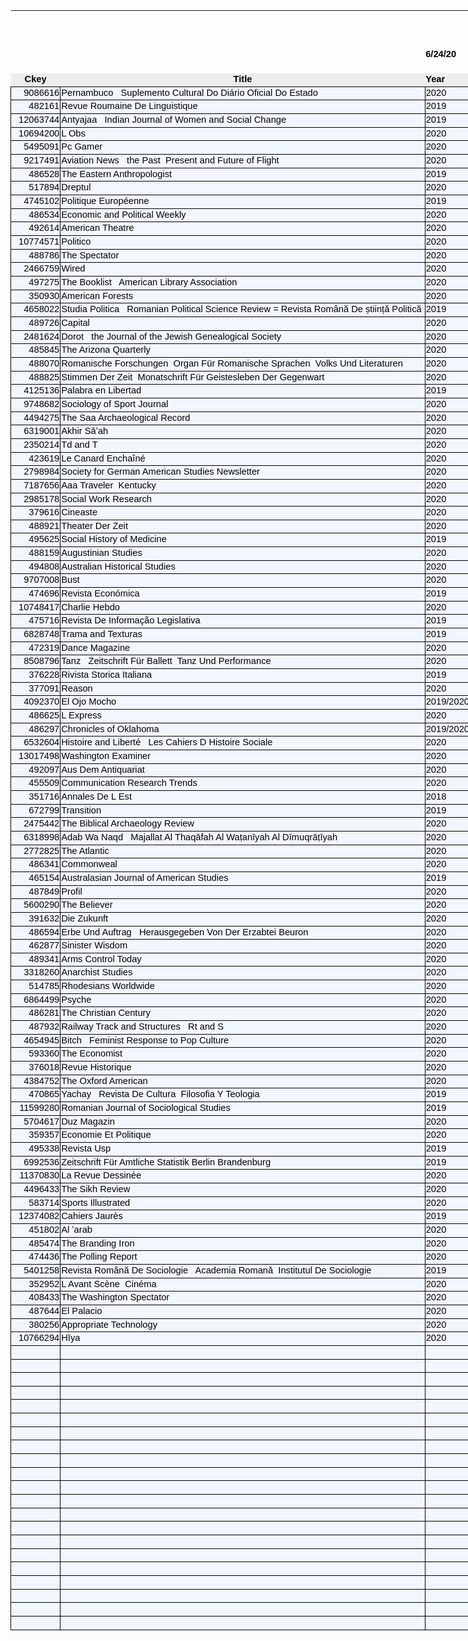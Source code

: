 <html xmlns:o="urn:schemas-microsoft-com:office:office"
xmlns:x="urn:schemas-microsoft-com:office:excel"
xmlns="http://www.w3.org/TR/REC-html40">

<head>
<meta http-equiv=Content-Type content="text/html; charset=utf-8">
<meta name=ProgId content=Excel.Sheet>
<meta name=Generator content="Microsoft Excel 15">
<link rel=File-List href="2020-6-24-Ready.fld/filelist.xml">
<style id="2020-6-24-Ready_3573_Styles">
<!--table
	{mso-displayed-decimal-separator:"\.";
	mso-displayed-thousand-separator:"\,";}
@page
	{margin:.75in .7in .75in .7in;
	mso-header-margin:.3in;
	mso-footer-margin:.3in;}
tr
	{mso-height-source:auto;}
col
	{mso-width-source:auto;}
br
	{mso-data-placement:same-cell;}
.style0
	{mso-number-format:General;
	text-align:general;
	vertical-align:bottom;
	white-space:nowrap;
	mso-rotate:0;
	mso-background-source:auto;
	mso-pattern:auto;
	color:black;
	font-size:11.0pt;
	font-weight:400;
	font-style:normal;
	text-decoration:none;
	font-family:Calibri, sans-serif;
	mso-font-charset:0;
	border:none;
	mso-protection:locked visible;
	mso-style-name:Normal;
	mso-style-id:0;}
td
	{mso-style-parent:style0;
	padding-top:1px;
	padding-right:1px;
	padding-left:1px;
	mso-ignore:padding;
	color:black;
	font-size:11.0pt;
	font-weight:400;
	font-style:normal;
	text-decoration:none;
	font-family:Calibri, sans-serif;
	mso-font-charset:0;
	mso-number-format:General;
	text-align:general;
	vertical-align:bottom;
	border:none;
	mso-background-source:auto;
	mso-pattern:auto;
	mso-protection:locked visible;
	white-space:nowrap;
	mso-rotate:0;}
.xl63
	{mso-style-parent:style0;
	border:.5pt solid windowtext;
	background:#F2F7FF;
	mso-pattern:black none;}
.xl64
	{mso-style-parent:style0;
	mso-number-format:"yyyy\\-mm\\-dd";
	border:.5pt solid windowtext;
	background:#F2F7FF;
	mso-pattern:black none;}
.xl65
	{mso-style-parent:style0;
	font-weight:700;
	text-align:center;
	background:#EDEDED;
	mso-pattern:black none;}
.xl66
	{mso-style-parent:style0;
	text-align:right;}
.xl67
	{mso-style-parent:style0;
	font-weight:700;
	text-align:right;
	background:#EDEDED;
	mso-pattern:black none;}
.xl68
	{mso-style-parent:style0;
	text-align:right;
	border:.5pt solid windowtext;
	background:#F2F7FF;
	mso-pattern:black none;}
.xl69
	{mso-style-parent:style0;
	text-align:left;
	border:.5pt solid windowtext;
	background:#F2F7FF;
	mso-pattern:black none;}
.xl70
	{mso-style-parent:style0;
	font-weight:700;
	mso-number-format:"Short Date";
	text-align:left;}
.xl71
	{mso-style-parent:style0;
	font-weight:700;
	text-align:left;
	background:#EDEDED;
	mso-pattern:black none;}
.xl72
	{mso-style-parent:style0;
	text-align:left;}
-->
</style>
</head>

<body link="#0563C1" vlink="#954F72">
<!--[if !excel]>&nbsp;&nbsp;<![endif]-->
<!--The following information was generated by Microsoft Excel's Publish as Web
Page wizard.-->
<!--If the same item is republished from Excel, all information between the DIV
tags will be replaced.-->
<!----------------------------->
<!--START OF OUTPUT FROM EXCEL PUBLISH AS WEB PAGE WIZARD -->
<!----------------------------->

<div id="2020-6-24-Ready_3573" align=center x:publishsource="Excel">

<table border=0 cellpadding=0 cellspacing=0 width=1344 style='border-collapse:
 collapse;table-layout:fixed;width:1008pt'>
 <col width=81 style='mso-width-source:userset;mso-width-alt:2602;width:61pt'>
 <col width=576 style='mso-width-source:userset;mso-width-alt:18432;width:432pt'>
 <col class=xl72 width=96 style='mso-width-source:userset;mso-width-alt:3072;
 width:72pt'>
 <col width=332 style='mso-width-source:userset;mso-width-alt:10624;width:249pt'>
 <col width=120 style='mso-width-source:userset;mso-width-alt:3840;width:90pt'>
 <col class=xl66 width=139 style='mso-width-source:userset;mso-width-alt:4437;
 width:104pt'>
 <tr height=20 style='height:15.0pt'>
  <td height=20 width=81 style='height:15.0pt;width:61pt'></td>
  <td width=576 style='width:432pt'></td>
  <td class=xl72 width=96 style='width:72pt'></td>
  <td width=332 style='width:249pt'></td>
  <td width=120 style='width:90pt'></td>
  <td class=xl66 width=139 style='width:104pt'></td>
 </tr>
 <tr height=20 style='height:15.0pt'>
  <td height=20 colspan=2 style='height:15.0pt;mso-ignore:colspan'></td>
  <td class=xl72></td>
  <td colspan=2 style='mso-ignore:colspan'></td>
  <td class=xl66></td>
 </tr>
 <tr height=20 style='height:15.0pt'>
  <td height=20 colspan=2 style='height:15.0pt;mso-ignore:colspan'></td>
  <td class=xl72></td>
  <td colspan=2 style='mso-ignore:colspan'></td>
  <td class=xl66></td>
 </tr>
 <tr height=20 style='height:15.0pt'>
  <td height=20 colspan=2 style='height:15.0pt;mso-ignore:colspan'></td>
  <td class=xl70>6/24/20</td>
  <td colspan=2 style='mso-ignore:colspan'></td>
  <td class=xl66></td>
 </tr>
 <tr height=20 style='height:15.0pt'>
  <td height=20 colspan=2 style='height:15.0pt;mso-ignore:colspan'></td>
  <td class=xl72></td>
  <td colspan=2 style='mso-ignore:colspan'></td>
  <td class=xl66></td>
 </tr>
 <tr height=20 style='height:15.0pt'>
  <td height=20 class=xl65 style='height:15.0pt'>Ckey</td>
  <td class=xl65>Title</td>
  <td class=xl71>Year</td>
  <td class=xl65>Volume, Number, Year of publication</td>
  <td class=xl65>Date of Check-in</td>
  <td class=xl67>Call number</td>
 </tr>
 <tr height=20 style='height:15.0pt'>
  <td height=20 class=xl63 align=right style='height:15.0pt'>9086616</td>
  <td class=xl63 style='border-left:none'>Pernambuco<span
  style='mso-spacerun:yes'>   </span>Suplemento Cultural Do Diário Oficial Do
  Estado<span style='mso-spacerun:yes'> </span></td>
  <td class=xl69 style='border-left:none'>2020</td>
  <td class=xl63 style='border-left:none'>v. 168 year: 2020 month: 02</td>
  <td class=xl64 align=right style='border-left:none'>2020-06-24</td>
  <td class=xl68 style='border-left:none'>NX533 .A3 P477 F</td>
 </tr>
 <tr height=20 style='height:15.0pt'>
  <td height=20 class=xl63 align=right style='height:15.0pt;border-top:none'>482161</td>
  <td class=xl63 style='border-top:none;border-left:none'>Revue Roumaine De
  Linguistique<span style='mso-spacerun:yes'> </span></td>
  <td class=xl69 style='border-top:none;border-left:none'>2019</td>
  <td class=xl63 style='border-top:none;border-left:none'>v. 64 no: 2 year:
  2019 month: 04/06</td>
  <td class=xl64 align=right style='border-top:none;border-left:none'>2020-06-24</td>
  <td class=xl68 style='border-top:none;border-left:none'>P1.A1 R45<span
  style='mso-spacerun:yes'> </span></td>
 </tr>
 <tr height=20 style='height:15.0pt'>
  <td height=20 class=xl63 align=right style='height:15.0pt;border-top:none'>12063744</td>
  <td class=xl63 style='border-top:none;border-left:none'>Antyajaa<span
  style='mso-spacerun:yes'>   </span>Indian Journal of Women and Social
  Change<span style='mso-spacerun:yes'> </span></td>
  <td class=xl69 style='border-top:none;border-left:none'>2019</td>
  <td class=xl63 style='border-top:none;border-left:none'>v. 4 no: 2 year: 2019
  month: 12</td>
  <td class=xl64 align=right style='border-top:none;border-left:none'>2020-06-24</td>
  <td class=xl68 style='border-top:none;border-left:none'>HQ1741 .A68</td>
 </tr>
 <tr height=20 style='height:15.0pt'>
  <td height=20 class=xl63 align=right style='height:15.0pt;border-top:none'>10694200</td>
  <td class=xl63 style='border-top:none;border-left:none'>L Obs<span
  style='mso-spacerun:yes'> </span></td>
  <td class=xl69 style='border-top:none;border-left:none'>2020</td>
  <td class=xl63 style='border-top:none;border-left:none'>v. 2896 year: 2020
  month: 05 day: 7/13</td>
  <td class=xl64 align=right style='border-top:none;border-left:none'>2020-06-24</td>
  <td class=xl68 style='border-top:none;border-left:none'>AP20 .N64</td>
 </tr>
 <tr height=20 style='height:15.0pt'>
  <td height=20 class=xl63 align=right style='height:15.0pt;border-top:none'>5495091</td>
  <td class=xl63 style='border-top:none;border-left:none'>Pc Gamer<span
  style='mso-spacerun:yes'> </span></td>
  <td class=xl69 style='border-top:none;border-left:none'>2020</td>
  <td class=xl63 style='border-top:none;border-left:none'>v. 330 year: 2020
  month: 05</td>
  <td class=xl64 align=right style='border-top:none;border-left:none'>2020-06-24</td>
  <td class=xl68 style='border-top:none;border-left:none'>GV1469.2 .G35</td>
 </tr>
 <tr height=20 style='height:15.0pt'>
  <td height=20 class=xl63 align=right style='height:15.0pt;border-top:none'>9217491</td>
  <td class=xl63 style='border-top:none;border-left:none'>Aviation News<span
  style='mso-spacerun:yes'>   </span>the Past<span style='mso-spacerun:yes'> 
  </span>Present and Future of Flight<span style='mso-spacerun:yes'> </span></td>
  <td class=xl69 style='border-top:none;border-left:none'>2020</td>
  <td class=xl63 style='border-top:none;border-left:none'>v. 82 no: 5 year:
  2020 month: 05</td>
  <td class=xl64 align=right style='border-top:none;border-left:none'>2020-06-24</td>
  <td class=xl68 style='border-top:none;border-left:none'>TL501 .A2495 F</td>
 </tr>
 <tr height=20 style='height:15.0pt'>
  <td height=20 class=xl63 align=right style='height:15.0pt;border-top:none'>486528</td>
  <td class=xl63 style='border-top:none;border-left:none'>The Eastern
  Anthropologist<span style='mso-spacerun:yes'> </span></td>
  <td class=xl69 style='border-top:none;border-left:none'>2019</td>
  <td class=xl63 style='border-top:none;border-left:none'>v. 72 no: 3/4 year:
  2019 month: 07/12</td>
  <td class=xl64 align=right style='border-top:none;border-left:none'>2020-06-24</td>
  <td class=xl68 style='border-top:none;border-left:none'>GN1 .E15</td>
 </tr>
 <tr height=20 style='height:15.0pt'>
  <td height=20 class=xl63 align=right style='height:15.0pt;border-top:none'>517894</td>
  <td class=xl63 style='border-top:none;border-left:none'>Dreptul<span
  style='mso-spacerun:yes'> </span></td>
  <td class=xl69 style='border-top:none;border-left:none'>2020</td>
  <td class=xl63 style='border-top:none;border-left:none'>v. 2020 no: 4</td>
  <td class=xl64 align=right style='border-top:none;border-left:none'>2020-06-24</td>
  <td class=xl68 style='border-top:none;border-left:none'>K4 .R74</td>
 </tr>
 <tr height=20 style='height:15.0pt'>
  <td height=20 class=xl63 align=right style='height:15.0pt;border-top:none'>4745102</td>
  <td class=xl63 style='border-top:none;border-left:none'>Politique
  Européenne<span style='mso-spacerun:yes'> </span></td>
  <td class=xl69 style='border-top:none;border-left:none'>2019</td>
  <td class=xl63 style='border-top:none;border-left:none'>v. 64 year: 2019</td>
  <td class=xl64 align=right style='border-top:none;border-left:none'>2020-06-24</td>
  <td class=xl68 style='border-top:none;border-left:none'>JA88 .E85 P64</td>
 </tr>
 <tr height=20 style='height:15.0pt'>
  <td height=20 class=xl63 align=right style='height:15.0pt;border-top:none'>486534</td>
  <td class=xl63 style='border-top:none;border-left:none'>Economic and
  Political Weekly<span style='mso-spacerun:yes'> </span></td>
  <td class=xl69 style='border-top:none;border-left:none'>2020</td>
  <td class=xl63 style='border-top:none;border-left:none'>v. 55 no: 24 year:
  2020 month: 06 day: 13</td>
  <td class=xl64 align=right style='border-top:none;border-left:none'>2020-06-24</td>
  <td class=xl68 style='border-top:none;border-left:none'>HC431 .E35</td>
 </tr>
 <tr height=20 style='height:15.0pt'>
  <td height=20 class=xl63 align=right style='height:15.0pt;border-top:none'>492614</td>
  <td class=xl63 style='border-top:none;border-left:none'>American Theatre<span
  style='mso-spacerun:yes'> </span></td>
  <td class=xl69 style='border-top:none;border-left:none'>2020</td>
  <td class=xl63 style='border-top:none;border-left:none'>v. 37 no: 4 year:
  2020 month: 05/06</td>
  <td class=xl64 align=right style='border-top:none;border-left:none'>2020-06-24</td>
  <td class=xl68 style='border-top:none;border-left:none'>PN2000 .A518</td>
 </tr>
 <tr height=20 style='height:15.0pt'>
  <td height=20 class=xl63 align=right style='height:15.0pt;border-top:none'>10774571</td>
  <td class=xl63 style='border-top:none;border-left:none'>Politico<span
  style='mso-spacerun:yes'> </span></td>
  <td class=xl69 style='border-top:none;border-left:none'>2020</td>
  <td class=xl63 style='border-top:none;border-left:none'>v. 6 no: 8 year: 2020
  month: 03 day: 5/11</td>
  <td class=xl64 align=right style='border-top:none;border-left:none'>2020-06-24</td>
  <td class=xl68 style='border-top:none;border-left:none'>D2015 .P65 F</td>
 </tr>
 <tr height=20 style='height:15.0pt'>
  <td height=20 class=xl63 align=right style='height:15.0pt;border-top:none'>488786</td>
  <td class=xl63 style='border-top:none;border-left:none'>The Spectator<span
  style='mso-spacerun:yes'> </span></td>
  <td class=xl69 style='border-top:none;border-left:none'>2020</td>
  <td class=xl63 style='border-top:none;border-left:none'>v. 342 no: 9995 year:
  2020 month: 03 day: 21</td>
  <td class=xl64 align=right style='border-top:none;border-left:none'>2020-06-24</td>
  <td class=xl68 style='border-top:none;border-left:none'>072 .S741</td>
 </tr>
 <tr height=20 style='height:15.0pt'>
  <td height=20 class=xl63 align=right style='height:15.0pt;border-top:none'>2466759</td>
  <td class=xl63 style='border-top:none;border-left:none'>Wired<span
  style='mso-spacerun:yes'> </span></td>
  <td class=xl69 style='border-top:none;border-left:none'>2020</td>
  <td class=xl63 style='border-top:none;border-left:none'>v. 28 no: 4 year:
  2020 month: 04</td>
  <td class=xl64 align=right style='border-top:none;border-left:none'>2020-06-24</td>
  <td class=xl68 style='border-top:none;border-left:none'>QA76.9 .C66 W5</td>
 </tr>
 <tr height=20 style='height:15.0pt'>
  <td height=20 class=xl63 align=right style='height:15.0pt;border-top:none'>497275</td>
  <td class=xl63 style='border-top:none;border-left:none'>The Booklist<span
  style='mso-spacerun:yes'>   </span>American Library Association<span
  style='mso-spacerun:yes'> </span></td>
  <td class=xl69 style='border-top:none;border-left:none'>2020</td>
  <td class=xl63 style='border-top:none;border-left:none'>v. 116 no: 18 year:
  2020 month: 05 day: 15</td>
  <td class=xl64 align=right style='border-top:none;border-left:none'>2020-06-24</td>
  <td class=xl68 style='border-top:none;border-left:none'>016 .A512B</td>
 </tr>
 <tr height=20 style='height:15.0pt'>
  <td height=20 class=xl63 align=right style='height:15.0pt;border-top:none'>350930</td>
  <td class=xl63 style='border-top:none;border-left:none'>American Forests<span
  style='mso-spacerun:yes'> </span></td>
  <td class=xl69 style='border-top:none;border-left:none'>2020</td>
  <td class=xl63 style='border-top:none;border-left:none'>v. 126 no: 2 year:
  2020 month: 14</td>
  <td class=xl64 align=right style='border-top:none;border-left:none'>2020-06-24</td>
  <td class=xl68 style='border-top:none;border-left:none'>634.905 .A512</td>
 </tr>
 <tr height=20 style='height:15.0pt'>
  <td height=20 class=xl63 align=right style='height:15.0pt;border-top:none'>4658022</td>
  <td class=xl63 style='border-top:none;border-left:none'>Studia Politica<span
  style='mso-spacerun:yes'>   </span>Romanian Political Science Review =
  Revista Română De știință Politică<span style='mso-spacerun:yes'> </span></td>
  <td class=xl69 style='border-top:none;border-left:none'>2019</td>
  <td class=xl63 style='border-top:none;border-left:none'>v. 19 no: 2 year:
  2019</td>
  <td class=xl64 align=right style='border-top:none;border-left:none'>2020-06-24</td>
  <td class=xl68 style='border-top:none;border-left:none'>JA26 .S7825</td>
 </tr>
 <tr height=20 style='height:15.0pt'>
  <td height=20 class=xl63 align=right style='height:15.0pt;border-top:none'>489726</td>
  <td class=xl63 style='border-top:none;border-left:none'>Capital<span
  style='mso-spacerun:yes'> </span></td>
  <td class=xl69 style='border-top:none;border-left:none'>2020</td>
  <td class=xl63 style='border-top:none;border-left:none'>v. 2020 no: 5 year:
  2020 month: 05</td>
  <td class=xl64 align=right style='border-top:none;border-left:none'>2020-06-24</td>
  <td class=xl68 style='border-top:none;border-left:none'>HB5 .C36</td>
 </tr>
 <tr height=20 style='height:15.0pt'>
  <td height=20 class=xl63 align=right style='height:15.0pt;border-top:none'>2481624</td>
  <td class=xl63 style='border-top:none;border-left:none'>Dorot<span
  style='mso-spacerun:yes'>   </span>the Journal of the Jewish Genealogical
  Society<span style='mso-spacerun:yes'> </span></td>
  <td class=xl69 style='border-top:none;border-left:none'>2020</td>
  <td class=xl63 style='border-top:none;border-left:none'>v. 41 no: 4 year:
  2020 month: 14</td>
  <td class=xl64 align=right style='border-top:none;border-left:none'>2020-06-24</td>
  <td class=xl68 style='border-top:none;border-left:none'>CS31 .D67</td>
 </tr>
 <tr height=20 style='height:15.0pt'>
  <td height=20 class=xl63 align=right style='height:15.0pt;border-top:none'>485845</td>
  <td class=xl63 style='border-top:none;border-left:none'>The Arizona
  Quarterly<span style='mso-spacerun:yes'> </span></td>
  <td class=xl69 style='border-top:none;border-left:none'>2020</td>
  <td class=xl63 style='border-top:none;border-left:none'>v. 76 no: 1 year:
  2020 month: 13</td>
  <td class=xl64 align=right style='border-top:none;border-left:none'>2020-06-24</td>
  <td class=xl68 style='border-top:none;border-left:none'>051 .A719</td>
 </tr>
 <tr height=20 style='height:15.0pt'>
  <td height=20 class=xl63 align=right style='height:15.0pt;border-top:none'>488070</td>
  <td class=xl63 style='border-top:none;border-left:none'>Romanische
  Forschungen<span style='mso-spacerun:yes'>  </span>Organ Für Romanische
  Sprachen<span style='mso-spacerun:yes'>  </span>Volks Und Literaturen<span
  style='mso-spacerun:yes'> </span></td>
  <td class=xl69 style='border-top:none;border-left:none'>2020</td>
  <td class=xl63 style='border-top:none;border-left:none'>v. 132 no: 1 year:
  2020</td>
  <td class=xl64 align=right style='border-top:none;border-left:none'>2020-06-24</td>
  <td class=xl68 style='border-top:none;border-left:none'>PC3 .R5</td>
 </tr>
 <tr height=20 style='height:15.0pt'>
  <td height=20 class=xl63 align=right style='height:15.0pt;border-top:none'>488825</td>
  <td class=xl63 style='border-top:none;border-left:none'>Stimmen Der Zeit<span
  style='mso-spacerun:yes'>  </span>Monatschrift Für Geistesleben Der
  Gegenwart<span style='mso-spacerun:yes'> </span></td>
  <td class=xl69 style='border-top:none;border-left:none'>2020</td>
  <td class=xl63 style='border-top:none;border-left:none'>v. 238 no: 5 year:
  2020 month: 05</td>
  <td class=xl64 align=right style='border-top:none;border-left:none'>2020-06-24</td>
  <td class=xl68 style='border-top:none;border-left:none'>053 .S858</td>
 </tr>
 <tr height=20 style='height:15.0pt'>
  <td height=20 class=xl63 align=right style='height:15.0pt;border-top:none'>4125136</td>
  <td class=xl63 style='border-top:none;border-left:none'>Palabra en
  Libertad<span style='mso-spacerun:yes'> </span></td>
  <td class=xl69 style='border-top:none;border-left:none'>2019</td>
  <td class=xl63 style='border-top:none;border-left:none'>v. 240 year: 2019
  month: 10</td>
  <td class=xl64 align=right style='border-top:none;border-left:none'>2020-06-24</td>
  <td class=xl68 style='border-top:none;border-left:none'>PN6 .P35</td>
 </tr>
 <tr height=20 style='height:15.0pt'>
  <td height=20 class=xl63 align=right style='height:15.0pt;border-top:none'>9748682</td>
  <td class=xl63 style='border-top:none;border-left:none'>Sociology of Sport
  Journal<span style='mso-spacerun:yes'> </span></td>
  <td class=xl69 style='border-top:none;border-left:none'>2020</td>
  <td class=xl63 style='border-top:none;border-left:none'>v. 37 no: 1 year:
  2020 month: 03</td>
  <td class=xl64 align=right style='border-top:none;border-left:none'>2020-06-24</td>
  <td class=xl68 style='border-top:none;border-left:none'>GV706.5 .S654</td>
 </tr>
 <tr height=20 style='height:15.0pt'>
  <td height=20 class=xl63 align=right style='height:15.0pt;border-top:none'>4494275</td>
  <td class=xl63 style='border-top:none;border-left:none'>The Saa
  Archaeological Record<span style='mso-spacerun:yes'> </span></td>
  <td class=xl69 style='border-top:none;border-left:none'>2020</td>
  <td class=xl63 style='border-top:none;border-left:none'>v. 20 no: 2 year:
  2020 month: 03</td>
  <td class=xl64 align=right style='border-top:none;border-left:none'>2020-06-24</td>
  <td class=xl68 style='border-top:none;border-left:none'>E51 .B842</td>
 </tr>
 <tr height=20 style='height:15.0pt'>
  <td height=20 class=xl63 align=right style='height:15.0pt;border-top:none'>6319001</td>
  <td class=xl63 style='border-top:none;border-left:none'>Akhir Sāʻah<span
  style='mso-spacerun:yes'> </span></td>
  <td class=xl69 style='border-top:none;border-left:none'>2020</td>
  <td class=xl63 style='border-top:none;border-left:none'>v. 4459 year: 2020
  month: 04 day: 8</td>
  <td class=xl64 align=right style='border-top:none;border-left:none'>2020-06-24</td>
  <td class=xl68 style='border-top:none;border-left:none'>AP95 .A6 A32</td>
 </tr>
 <tr height=20 style='height:15.0pt'>
  <td height=20 class=xl63 align=right style='height:15.0pt;border-top:none'>2350214</td>
  <td class=xl63 style='border-top:none;border-left:none'>Td and T<span
  style='mso-spacerun:yes'> </span></td>
  <td class=xl69 style='border-top:none;border-left:none'>2020</td>
  <td class=xl63 style='border-top:none;border-left:none'>v. 56 no: 1 year:
  2020 month: 16</td>
  <td class=xl64 align=right style='border-top:none;border-left:none'>2020-06-24</td>
  <td class=xl68 style='border-top:none;border-left:none'>NA6821 .T4</td>
 </tr>
 <tr height=20 style='height:15.0pt'>
  <td height=20 class=xl63 align=right style='height:15.0pt;border-top:none'>423619</td>
  <td class=xl63 style='border-top:none;border-left:none'>Le Canard
  Enchaîné<span style='mso-spacerun:yes'> </span></td>
  <td class=xl69 style='border-top:none;border-left:none'>2020</td>
  <td class=xl63 style='border-top:none;border-left:none'>v. 5194 year: 2020
  month: 05 day: 27</td>
  <td class=xl64 align=right style='border-top:none;border-left:none'>2020-06-24</td>
  <td class=xl68 style='border-top:none;border-left:none'>DC411 .C36 FF</td>
 </tr>
 <tr height=20 style='height:15.0pt'>
  <td height=20 class=xl63 align=right style='height:15.0pt;border-top:none'>2798984</td>
  <td class=xl63 style='border-top:none;border-left:none'>Society for German
  American Studies Newsletter<span style='mso-spacerun:yes'> </span></td>
  <td class=xl69 style='border-top:none;border-left:none'>2020</td>
  <td class=xl63 style='border-top:none;border-left:none'>v. 41 no: 1 year:
  2020 month: 13</td>
  <td class=xl64 align=right style='border-top:none;border-left:none'>2020-06-24</td>
  <td class=xl68 style='border-top:none;border-left:none'>E184 .G3 N48</td>
 </tr>
 <tr height=20 style='height:15.0pt'>
  <td height=20 class=xl63 align=right style='height:15.0pt;border-top:none'>7187656</td>
  <td class=xl63 style='border-top:none;border-left:none'>Aaa Traveler<span
  style='mso-spacerun:yes'>  </span>Kentucky</td>
  <td class=xl69 style='border-top:none;border-left:none'>2020</td>
  <td class=xl63 style='border-top:none;border-left:none'>v. 41 no: 6 year:
  2020 month: 06</td>
  <td class=xl64 align=right style='border-top:none;border-left:none'>2020-06-24</td>
  <td class=xl68 style='border-top:none;border-left:none'>HE5623 .A1 A892 F</td>
 </tr>
 <tr height=20 style='height:15.0pt'>
  <td height=20 class=xl63 align=right style='height:15.0pt;border-top:none'>2985178</td>
  <td class=xl63 style='border-top:none;border-left:none'>Social Work
  Research<span style='mso-spacerun:yes'> </span></td>
  <td class=xl69 style='border-top:none;border-left:none'>2020</td>
  <td class=xl63 style='border-top:none;border-left:none'>v. 44 no: 1 year:
  2020 month: 03</td>
  <td class=xl64 align=right style='border-top:none;border-left:none'>2020-06-24</td>
  <td class=xl68 style='border-top:none;border-left:none'>Z7164 .C4 N24</td>
 </tr>
 <tr height=20 style='height:15.0pt'>
  <td height=20 class=xl63 align=right style='height:15.0pt;border-top:none'>379616</td>
  <td class=xl63 style='border-top:none;border-left:none'>Cineaste<span
  style='mso-spacerun:yes'> </span></td>
  <td class=xl69 style='border-top:none;border-left:none'>2020</td>
  <td class=xl63 style='border-top:none;border-left:none'>v. 45 no: 3 year:
  2020 month: 14</td>
  <td class=xl64 align=right style='border-top:none;border-left:none'>2020-06-24</td>
  <td class=xl68 style='border-top:none;border-left:none'>PN1993 .C5</td>
 </tr>
 <tr height=20 style='height:15.0pt'>
  <td height=20 class=xl63 align=right style='height:15.0pt;border-top:none'>488921</td>
  <td class=xl63 style='border-top:none;border-left:none'>Theater Der Zeit<span
  style='mso-spacerun:yes'> </span></td>
  <td class=xl69 style='border-top:none;border-left:none'>2020</td>
  <td class=xl63 style='border-top:none;border-left:none'>v. 75 no: 2 year:
  2020 month: 02</td>
  <td class=xl64 align=right style='border-top:none;border-left:none'>2020-06-24</td>
  <td class=xl68 style='border-top:none;border-left:none'>809.205 .T3714<span
  style='mso-spacerun:yes'> </span></td>
 </tr>
 <tr height=20 style='height:15.0pt'>
  <td height=20 class=xl63 align=right style='height:15.0pt;border-top:none'>495625</td>
  <td class=xl63 style='border-top:none;border-left:none'>Social History of
  Medicine<span style='mso-spacerun:yes'>   </span></td>
  <td class=xl69 style='border-top:none;border-left:none'>2019</td>
  <td class=xl63 style='border-top:none;border-left:none'>v. 32 no: 2 year:
  2019 month: 05</td>
  <td class=xl64 align=right style='border-top:none;border-left:none'>2020-06-24</td>
  <td class=xl68 style='border-top:none;border-left:none'>RA424 .S6</td>
 </tr>
 <tr height=20 style='height:15.0pt'>
  <td height=20 class=xl63 align=right style='height:15.0pt;border-top:none'>488159</td>
  <td class=xl63 style='border-top:none;border-left:none'>Augustinian
  Studies<span style='mso-spacerun:yes'> </span></td>
  <td class=xl69 style='border-top:none;border-left:none'>2020</td>
  <td class=xl63 style='border-top:none;border-left:none'>v. 51 no: 1 year:
  2020</td>
  <td class=xl64 align=right style='border-top:none;border-left:none'>2020-06-24</td>
  <td class=xl68 style='border-top:none;border-left:none'>BR1720 .A9 A9</td>
 </tr>
 <tr height=20 style='height:15.0pt'>
  <td height=20 class=xl63 align=right style='height:15.0pt;border-top:none'>494808</td>
  <td class=xl63 style='border-top:none;border-left:none'>Australian Historical
  Studies<span style='mso-spacerun:yes'> </span></td>
  <td class=xl69 style='border-top:none;border-left:none'>2020</td>
  <td class=xl63 style='border-top:none;border-left:none'>v. 51 no: 1 year:
  2020 month: 02</td>
  <td class=xl64 align=right style='border-top:none;border-left:none'>2020-06-24</td>
  <td class=xl68 style='border-top:none;border-left:none'>994.005 .H673</td>
 </tr>
 <tr height=20 style='height:15.0pt'>
  <td height=20 class=xl63 align=right style='height:15.0pt;border-top:none'>9707008</td>
  <td class=xl63 style='border-top:none;border-left:none'>Bust<span
  style='mso-spacerun:yes'> </span></td>
  <td class=xl69 style='border-top:none;border-left:none'>2020</td>
  <td class=xl63 style='border-top:none;border-left:none'>v. 121 year: 2020
  month: 14</td>
  <td class=xl64 align=right style='border-top:none;border-left:none'>2020-06-24</td>
  <td class=xl68 style='border-top:none;border-left:none'>HQ1101 .B87</td>
 </tr>
 <tr height=20 style='height:15.0pt'>
  <td height=20 class=xl63 align=right style='height:15.0pt;border-top:none'>474696</td>
  <td class=xl63 style='border-top:none;border-left:none'>Revista
  Económica<span style='mso-spacerun:yes'> </span></td>
  <td class=xl69 style='border-top:none;border-left:none'>2019</td>
  <td class=xl63 style='border-top:none;border-left:none'>v. 34 no: 163 year:
  2019 month: 09/10</td>
  <td class=xl64 align=right style='border-top:none;border-left:none'>2020-06-24</td>
  <td class=xl68 style='border-top:none;border-left:none'>HC171 .R48</td>
 </tr>
 <tr height=20 style='height:15.0pt'>
  <td height=20 class=xl63 align=right style='height:15.0pt;border-top:none'>10748417</td>
  <td class=xl63 style='border-top:none;border-left:none'>Charlie Hebdo<span
  style='mso-spacerun:yes'> </span></td>
  <td class=xl69 style='border-top:none;border-left:none'>2020</td>
  <td class=xl63 style='border-top:none;border-left:none'>v. 1453 year: 2020
  month: 05 day: 27</td>
  <td class=xl64 align=right style='border-top:none;border-left:none'>2020-06-24</td>
  <td class=xl68 style='border-top:none;border-left:none'>AP20 .C43</td>
 </tr>
 <tr height=20 style='height:15.0pt'>
  <td height=20 class=xl63 align=right style='height:15.0pt;border-top:none'>475716</td>
  <td class=xl63 style='border-top:none;border-left:none'>Revista De Informação
  Legislativa<span style='mso-spacerun:yes'> </span></td>
  <td class=xl69 style='border-top:none;border-left:none'>2019</td>
  <td class=xl63 style='border-top:none;border-left:none'>v. 56 no: 224 year:
  2019 month: 10/12</td>
  <td class=xl64 align=right style='border-top:none;border-left:none'>2020-06-24</td>
  <td class=xl68 style='border-top:none;border-left:none'>K19 .D435</td>
 </tr>
 <tr height=20 style='height:15.0pt'>
  <td height=20 class=xl63 align=right style='height:15.0pt;border-top:none'>6828748</td>
  <td class=xl63 style='border-top:none;border-left:none'>Trama and
  Texturas<span style='mso-spacerun:yes'> </span></td>
  <td class=xl69 style='border-top:none;border-left:none'>2019</td>
  <td class=xl63 style='border-top:none;border-left:none'>v. 40 year: 2019</td>
  <td class=xl64 align=right style='border-top:none;border-left:none'>2020-06-24</td>
  <td class=xl68 style='border-top:none;border-left:none'>Z284 .T73</td>
 </tr>
 <tr height=20 style='height:15.0pt'>
  <td height=20 class=xl63 align=right style='height:15.0pt;border-top:none'>472319</td>
  <td class=xl63 style='border-top:none;border-left:none'>Dance Magazine<span
  style='mso-spacerun:yes'> </span></td>
  <td class=xl69 style='border-top:none;border-left:none'>2020</td>
  <td class=xl63 style='border-top:none;border-left:none'>v. 94 no: 7 year:
  2020 month: 07</td>
  <td class=xl64 align=right style='border-top:none;border-left:none'>2020-06-24</td>
  <td class=xl68 style='border-top:none;border-left:none'>GV1580 .D246</td>
 </tr>
 <tr height=20 style='height:15.0pt'>
  <td height=20 class=xl63 align=right style='height:15.0pt;border-top:none'>8508796</td>
  <td class=xl63 style='border-top:none;border-left:none'>Tanz<span
  style='mso-spacerun:yes'>   </span>Zeitschrift Für Ballett<span
  style='mso-spacerun:yes'>  </span>Tanz Und Performance<span
  style='mso-spacerun:yes'> </span></td>
  <td class=xl69 style='border-top:none;border-left:none'>2020</td>
  <td class=xl63 style='border-top:none;border-left:none'>v. 2020 no: 02</td>
  <td class=xl64 align=right style='border-top:none;border-left:none'>2020-06-24</td>
  <td class=xl68 style='border-top:none;border-left:none'>GV1787 .T36 F</td>
 </tr>
 <tr height=20 style='height:15.0pt'>
  <td height=20 class=xl63 align=right style='height:15.0pt;border-top:none'>376228</td>
  <td class=xl63 style='border-top:none;border-left:none'>Rivista Storica
  Italiana<span style='mso-spacerun:yes'> </span></td>
  <td class=xl69 style='border-top:none;border-left:none'>2019</td>
  <td class=xl63 style='border-top:none;border-left:none'>v. 131 no: 3 year:
  2019</td>
  <td class=xl64 align=right style='border-top:none;border-left:none'>2020-06-24</td>
  <td class=xl68 style='border-top:none;border-left:none'>DG401 .R7</td>
 </tr>
 <tr height=20 style='height:15.0pt'>
  <td height=20 class=xl63 align=right style='height:15.0pt;border-top:none'>377091</td>
  <td class=xl63 style='border-top:none;border-left:none'>Reason<span
  style='mso-spacerun:yes'> </span></td>
  <td class=xl69 style='border-top:none;border-left:none'>2020</td>
  <td class=xl63 style='border-top:none;border-left:none'>v. 52 no: 1 year:
  2020 month: 05</td>
  <td class=xl64 align=right style='border-top:none;border-left:none'>2020-06-24</td>
  <td class=xl68 style='border-top:none;border-left:none'>JC585 .R42</td>
 </tr>
 <tr height=20 style='height:15.0pt'>
  <td height=20 class=xl63 align=right style='height:15.0pt;border-top:none'>4092370</td>
  <td class=xl63 style='border-top:none;border-left:none'>El Ojo Mocho<span
  style='mso-spacerun:yes'> </span></td>
  <td class=xl69 style='border-top:none;border-left:none'>2019/2020</td>
  <td class=xl63 style='border-top:none;border-left:none'>v. 8 year: 2019/2020
  month: SPR/SUM</td>
  <td class=xl64 align=right style='border-top:none;border-left:none'>2020-06-24</td>
  <td class=xl68 style='border-top:none;border-left:none'>F2810 .O36</td>
 </tr>
 <tr height=20 style='height:15.0pt'>
  <td height=20 class=xl63 align=right style='height:15.0pt;border-top:none'>486625</td>
  <td class=xl63 style='border-top:none;border-left:none'>L Express<span
  style='mso-spacerun:yes'> </span></td>
  <td class=xl69 style='border-top:none;border-left:none'>2020</td>
  <td class=xl63 style='border-top:none;border-left:none'>v. 3592 year: 2020
  month: 05 day: 7/13</td>
  <td class=xl64 align=right style='border-top:none;border-left:none'>2020-06-24</td>
  <td class=xl68 style='border-top:none;border-left:none'>AP20 .E9</td>
 </tr>
 <tr height=20 style='height:15.0pt'>
  <td height=20 class=xl63 align=right style='height:15.0pt;border-top:none'>486297</td>
  <td class=xl63 style='border-top:none;border-left:none'>Chronicles of
  Oklahoma<span style='mso-spacerun:yes'> </span></td>
  <td class=xl69 style='border-top:none;border-left:none'>2019/2020</td>
  <td class=xl63 style='border-top:none;border-left:none'>v. 97 no: 4 year:
  2019/2020 month: 16</td>
  <td class=xl64 align=right style='border-top:none;border-left:none'>2020-06-24</td>
  <td class=xl68 style='border-top:none;border-left:none'>F691 .C5</td>
 </tr>
 <tr height=20 style='height:15.0pt'>
  <td height=20 class=xl63 align=right style='height:15.0pt;border-top:none'>6532604</td>
  <td class=xl63 style='border-top:none;border-left:none'>Histoire and
  Liberté<span style='mso-spacerun:yes'>   </span>Les Cahiers D Histoire
  Sociale<span style='mso-spacerun:yes'> </span></td>
  <td class=xl69 style='border-top:none;border-left:none'>2020</td>
  <td class=xl63 style='border-top:none;border-left:none'>v. 70 year: 2020
  month: 02</td>
  <td class=xl64 align=right style='border-top:none;border-left:none'>2020-06-24</td>
  <td class=xl68 style='border-top:none;border-left:none'>HN1 .C34</td>
 </tr>
 <tr height=20 style='height:15.0pt'>
  <td height=20 class=xl63 align=right style='height:15.0pt;border-top:none'>13017498</td>
  <td class=xl63 style='border-top:none;border-left:none'>Washington
  Examiner<span style='mso-spacerun:yes'> </span></td>
  <td class=xl69 style='border-top:none;border-left:none'>2020</td>
  <td class=xl63 style='border-top:none;border-left:none'>v. 26 no: 11 year:
  2020 month: 03 day: 17</td>
  <td class=xl64 align=right style='border-top:none;border-left:none'>2020-06-24</td>
  <td class=xl68 style='border-top:none;border-left:none'>E893 .W37</td>
 </tr>
 <tr height=20 style='height:15.0pt'>
  <td height=20 class=xl63 align=right style='height:15.0pt;border-top:none'>492097</td>
  <td class=xl63 style='border-top:none;border-left:none'>Aus Dem
  Antiquariat<span style='mso-spacerun:yes'> </span></td>
  <td class=xl69 style='border-top:none;border-left:none'>2020</td>
  <td class=xl63 style='border-top:none;border-left:none'>v. 2020 no: 1</td>
  <td class=xl64 align=right style='border-top:none;border-left:none'>2020-06-24</td>
  <td class=xl68 style='border-top:none;border-left:none'>Z319 .A9</td>
 </tr>
 <tr height=20 style='height:15.0pt'>
  <td height=20 class=xl63 align=right style='height:15.0pt;border-top:none'>455509</td>
  <td class=xl63 style='border-top:none;border-left:none'>Communication
  Research Trends<span style='mso-spacerun:yes'> </span></td>
  <td class=xl69 style='border-top:none;border-left:none'>2020</td>
  <td class=xl63 style='border-top:none;border-left:none'>v. 39 no: 1 year:
  2020</td>
  <td class=xl64 align=right style='border-top:none;border-left:none'>2020-06-24</td>
  <td class=xl68 style='border-top:none;border-left:none'>HM258 .C586</td>
 </tr>
 <tr height=20 style='height:15.0pt'>
  <td height=20 class=xl63 align=right style='height:15.0pt;border-top:none'>351716</td>
  <td class=xl63 style='border-top:none;border-left:none'>Annales De L Est<span
  style='mso-spacerun:yes'> </span></td>
  <td class=xl69 style='border-top:none;border-left:none'>2018</td>
  <td class=xl63 style='border-top:none;border-left:none'>v. 68 no: 2 year:
  2018</td>
  <td class=xl64 align=right style='border-top:none;border-left:none'>2020-06-24</td>
  <td class=xl68 style='border-top:none;border-left:none'>DC603.1 .A6 SER.6</td>
 </tr>
 <tr height=20 style='height:15.0pt'>
  <td height=20 class=xl63 align=right style='height:15.0pt;border-top:none'>672799</td>
  <td class=xl63 style='border-top:none;border-left:none'>Transition<span
  style='mso-spacerun:yes'> </span></td>
  <td class=xl69 style='border-top:none;border-left:none'>2019</td>
  <td class=xl63 style='border-top:none;border-left:none'>v. 128 year: 2019</td>
  <td class=xl64 align=right style='border-top:none;border-left:none'>2020-06-24</td>
  <td class=xl68 style='border-top:none;border-left:none'>DT15 .T73</td>
 </tr>
 <tr height=20 style='height:15.0pt'>
  <td height=20 class=xl63 align=right style='height:15.0pt;border-top:none'>2475442</td>
  <td class=xl63 style='border-top:none;border-left:none'>The Biblical
  Archaeology Review<span style='mso-spacerun:yes'> </span></td>
  <td class=xl69 style='border-top:none;border-left:none'>2020</td>
  <td class=xl63 style='border-top:none;border-left:none'>v. 46 no: 3 year:
  2020 month: 14</td>
  <td class=xl64 align=right style='border-top:none;border-left:none'>2020-06-24</td>
  <td class=xl68 style='border-top:none;border-left:none'>BS620 .A1 B52</td>
 </tr>
 <tr height=20 style='height:15.0pt'>
  <td height=20 class=xl63 align=right style='height:15.0pt;border-top:none'>6318998</td>
  <td class=xl63 style='border-top:none;border-left:none'>Adab Wa Naqd<span
  style='mso-spacerun:yes'>   </span>Majallat Al Thaqāfah Al Waṭanīyah Al
  Dīmuqrāṭīyah<span style='mso-spacerun:yes'> </span></td>
  <td class=xl69 style='border-top:none;border-left:none'>2020</td>
  <td class=xl63 style='border-top:none;border-left:none'>v. 37 no: 386 year:
  2020 month: 02</td>
  <td class=xl64 align=right style='border-top:none;border-left:none'>2020-06-24</td>
  <td class=xl68 style='border-top:none;border-left:none'>PJ7501 .A33</td>
 </tr>
 <tr height=20 style='height:15.0pt'>
  <td height=20 class=xl63 align=right style='height:15.0pt;border-top:none'>2772825</td>
  <td class=xl63 style='border-top:none;border-left:none'>The Atlantic<span
  style='mso-spacerun:yes'> </span></td>
  <td class=xl69 style='border-top:none;border-left:none'>2020</td>
  <td class=xl63 style='border-top:none;border-left:none'>v. 325 no: 3 year:
  2020 month: 04</td>
  <td class=xl64 align=right style='border-top:none;border-left:none'>2020-06-24</td>
  <td class=xl68 style='border-top:none;border-left:none'>051 .A881</td>
 </tr>
 <tr height=20 style='height:15.0pt'>
  <td height=20 class=xl63 align=right style='height:15.0pt;border-top:none'>486341</td>
  <td class=xl63 style='border-top:none;border-left:none'>Commonweal<span
  style='mso-spacerun:yes'> </span></td>
  <td class=xl69 style='border-top:none;border-left:none'>2020</td>
  <td class=xl63 style='border-top:none;border-left:none'>v. 147 no: 6 year:
  2020 month: 06</td>
  <td class=xl64 align=right style='border-top:none;border-left:none'>2020-06-24</td>
  <td class=xl68 style='border-top:none;border-left:none'>051 .C734</td>
 </tr>
 <tr height=20 style='height:15.0pt'>
  <td height=20 class=xl63 align=right style='height:15.0pt;border-top:none'>465154</td>
  <td class=xl63 style='border-top:none;border-left:none'>Australasian Journal
  of American Studies<span style='mso-spacerun:yes'> </span></td>
  <td class=xl69 style='border-top:none;border-left:none'>2019</td>
  <td class=xl63 style='border-top:none;border-left:none'>v. 38 no: 2 year:
  2019 month: 12</td>
  <td class=xl64 align=right style='border-top:none;border-left:none'>2020-06-24</td>
  <td class=xl68 style='border-top:none;border-left:none'>E169.1 .A97</td>
 </tr>
 <tr height=20 style='height:15.0pt'>
  <td height=20 class=xl63 align=right style='height:15.0pt;border-top:none'>487849</td>
  <td class=xl63 style='border-top:none;border-left:none'>Profil<span
  style='mso-spacerun:yes'> </span></td>
  <td class=xl69 style='border-top:none;border-left:none'>2020</td>
  <td class=xl63 style='border-top:none;border-left:none'>v. 51 no: 8 year:
  2020 month: 02 day: 16</td>
  <td class=xl64 align=right style='border-top:none;border-left:none'>2020-06-24</td>
  <td class=xl68 style='border-top:none;border-left:none'>AP30 .P86</td>
 </tr>
 <tr height=20 style='height:15.0pt'>
  <td height=20 class=xl63 align=right style='height:15.0pt;border-top:none'>5600290</td>
  <td class=xl63 style='border-top:none;border-left:none'>The Believer<span
  style='mso-spacerun:yes'> </span></td>
  <td class=xl69 style='border-top:none;border-left:none'>2020</td>
  <td class=xl63 style='border-top:none;border-left:none'>v. 17 no: 3 year:
  2020 month: 06/07</td>
  <td class=xl64 align=right style='border-top:none;border-left:none'>2020-06-24</td>
  <td class=xl68 style='border-top:none;border-left:none'>E169.1 .B425</td>
 </tr>
 <tr height=20 style='height:15.0pt'>
  <td height=20 class=xl63 align=right style='height:15.0pt;border-top:none'>391632</td>
  <td class=xl63 style='border-top:none;border-left:none'>Die Zukunft<span
  style='mso-spacerun:yes'> </span></td>
  <td class=xl69 style='border-top:none;border-left:none'>2020</td>
  <td class=xl63 style='border-top:none;border-left:none'>v. 2020 no: 1</td>
  <td class=xl64 align=right style='border-top:none;border-left:none'>2020-06-24</td>
  <td class=xl68 style='border-top:none;border-left:none'>H5 .Z85</td>
 </tr>
 <tr height=20 style='height:15.0pt'>
  <td height=20 class=xl63 align=right style='height:15.0pt;border-top:none'>486594</td>
  <td class=xl63 style='border-top:none;border-left:none'>Erbe Und Auftrag<span
  style='mso-spacerun:yes'>   </span>Herausgegeben Von Der Erzabtei Beuron<span
  style='mso-spacerun:yes'> </span></td>
  <td class=xl69 style='border-top:none;border-left:none'>2020</td>
  <td class=xl63 style='border-top:none;border-left:none'>v. 96 no: 1 year:
  2020</td>
  <td class=xl64 align=right style='border-top:none;border-left:none'>2020-06-24</td>
  <td class=xl68 style='border-top:none;border-left:none'>BX3001 .E7</td>
 </tr>
 <tr height=20 style='height:15.0pt'>
  <td height=20 class=xl63 align=right style='height:15.0pt;border-top:none'>462877</td>
  <td class=xl63 style='border-top:none;border-left:none'>Sinister Wisdom<span
  style='mso-spacerun:yes'> </span></td>
  <td class=xl69 style='border-top:none;border-left:none'>2020</td>
  <td class=xl63 style='border-top:none;border-left:none'>v. 116 year: 2020
  month: 13</td>
  <td class=xl64 align=right style='border-top:none;border-left:none'>2020-06-24</td>
  <td class=xl68 style='border-top:none;border-left:none'>PS508 .W7 S54</td>
 </tr>
 <tr height=20 style='height:15.0pt'>
  <td height=20 class=xl63 align=right style='height:15.0pt;border-top:none'>489341</td>
  <td class=xl63 style='border-top:none;border-left:none'>Arms Control
  Today<span style='mso-spacerun:yes'>   </span></td>
  <td class=xl69 style='border-top:none;border-left:none'>2020</td>
  <td class=xl63 style='border-top:none;border-left:none'>v. 50 no: 4 year:
  2020 month: 05</td>
  <td class=xl64 align=right style='border-top:none;border-left:none'>2020-06-24</td>
  <td class=xl68 style='border-top:none;border-left:none'>JX1974 .A757</td>
 </tr>
 <tr height=20 style='height:15.0pt'>
  <td height=20 class=xl63 align=right style='height:15.0pt;border-top:none'>3318260</td>
  <td class=xl63 style='border-top:none;border-left:none'>Anarchist
  Studies<span style='mso-spacerun:yes'> </span></td>
  <td class=xl69 style='border-top:none;border-left:none'>2020</td>
  <td class=xl63 style='border-top:none;border-left:none'>v. 28 no: 1 year:
  2020</td>
  <td class=xl64 align=right style='border-top:none;border-left:none'>2020-06-24</td>
  <td class=xl68 style='border-top:none;border-left:none'>HX833 .A53</td>
 </tr>
 <tr height=20 style='height:15.0pt'>
  <td height=20 class=xl63 align=right style='height:15.0pt;border-top:none'>514785</td>
  <td class=xl63 style='border-top:none;border-left:none'>Rhodesians
  Worldwide<span style='mso-spacerun:yes'> </span></td>
  <td class=xl69 style='border-top:none;border-left:none'>2020</td>
  <td class=xl63 style='border-top:none;border-left:none'>v. 35 no: 3 year:
  2020 month: 01/03</td>
  <td class=xl64 align=right style='border-top:none;border-left:none'>2020-06-24</td>
  <td class=xl68 style='border-top:none;border-left:none'>DT962 .A2 R44</td>
 </tr>
 <tr height=20 style='height:15.0pt'>
  <td height=20 class=xl63 align=right style='height:15.0pt;border-top:none'>6864499</td>
  <td class=xl63 style='border-top:none;border-left:none'>Psyche<span
  style='mso-spacerun:yes'> </span></td>
  <td class=xl69 style='border-top:none;border-left:none'>2020</td>
  <td class=xl63 style='border-top:none;border-left:none'>v. 74 no: 5 year:
  2020 month: 05</td>
  <td class=xl64 align=right style='border-top:none;border-left:none'>2020-06-24</td>
  <td class=xl68 style='border-top:none;border-left:none'>BF173 .A2 P67</td>
 </tr>
 <tr height=20 style='height:15.0pt'>
  <td height=20 class=xl63 align=right style='height:15.0pt;border-top:none'>486281</td>
  <td class=xl63 style='border-top:none;border-left:none'>The Christian
  Century<span style='mso-spacerun:yes'> </span></td>
  <td class=xl69 style='border-top:none;border-left:none'>2020</td>
  <td class=xl63 style='border-top:none;border-left:none'>v. 137 no: 12 year:
  2020 month: 06 day: 3</td>
  <td class=xl64 align=right style='border-top:none;border-left:none'>2020-06-24</td>
  <td class=xl68 style='border-top:none;border-left:none'>051 .C555</td>
 </tr>
 <tr height=20 style='height:15.0pt'>
  <td height=20 class=xl63 align=right style='height:15.0pt;border-top:none'>487932</td>
  <td class=xl63 style='border-top:none;border-left:none'>Railway Track and
  Structures<span style='mso-spacerun:yes'>   </span>Rt and S<span
  style='mso-spacerun:yes'> </span></td>
  <td class=xl69 style='border-top:none;border-left:none'>2020</td>
  <td class=xl63 style='border-top:none;border-left:none'>v. 116 no: 3 year:
  2020 month: 03</td>
  <td class=xl64 align=right style='border-top:none;border-left:none'>2020-06-24</td>
  <td class=xl68 style='border-top:none;border-left:none'>TF240 .R158</td>
 </tr>
 <tr height=20 style='height:15.0pt'>
  <td height=20 class=xl63 align=right style='height:15.0pt;border-top:none'>4654945</td>
  <td class=xl63 style='border-top:none;border-left:none'>Bitch<span
  style='mso-spacerun:yes'>   </span>Feminist Response to Pop Culture<span
  style='mso-spacerun:yes'> </span></td>
  <td class=xl69 style='border-top:none;border-left:none'>2020</td>
  <td class=xl63 style='border-top:none;border-left:none'>v. 87 year: 2020</td>
  <td class=xl64 align=right style='border-top:none;border-left:none'>2020-06-24</td>
  <td class=xl68 style='border-top:none;border-left:none'>HQ1402 .B58</td>
 </tr>
 <tr height=20 style='height:15.0pt'>
  <td height=20 class=xl63 align=right style='height:15.0pt;border-top:none'>593360</td>
  <td class=xl63 style='border-top:none;border-left:none'>The Economist<span
  style='mso-spacerun:yes'> </span></td>
  <td class=xl69 style='border-top:none;border-left:none'>2020</td>
  <td class=xl63 style='border-top:none;border-left:none'>v. 435 no: 9199 year:
  2020 month: 06 day: 20/26</td>
  <td class=xl64 align=right style='border-top:none;border-left:none'>2020-06-24</td>
  <td class=xl68 style='border-top:none;border-left:none'>HG11 .E28</td>
 </tr>
 <tr height=20 style='height:15.0pt'>
  <td height=20 class=xl63 align=right style='height:15.0pt;border-top:none'>376018</td>
  <td class=xl63 style='border-top:none;border-left:none'>Revue Historique<span
  style='mso-spacerun:yes'> </span></td>
  <td class=xl69 style='border-top:none;border-left:none'>2020</td>
  <td class=xl63 style='border-top:none;border-left:none'>v. 693 year: 2020
  month: 01</td>
  <td class=xl64 align=right style='border-top:none;border-left:none'>2020-06-24</td>
  <td class=xl68 style='border-top:none;border-left:none'>D1 .R6</td>
 </tr>
 <tr height=20 style='height:15.0pt'>
  <td height=20 class=xl63 align=right style='height:15.0pt;border-top:none'>4384752</td>
  <td class=xl63 style='border-top:none;border-left:none'>The Oxford
  American<span style='mso-spacerun:yes'> </span></td>
  <td class=xl69 style='border-top:none;border-left:none'>2020</td>
  <td class=xl63 style='border-top:none;border-left:none'>v. 108 year: 2020
  month: 13</td>
  <td class=xl64 align=right style='border-top:none;border-left:none'>2020-06-24</td>
  <td class=xl68 style='border-top:none;border-left:none'>PS551 .O95</td>
 </tr>
 <tr height=20 style='height:15.0pt'>
  <td height=20 class=xl63 align=right style='height:15.0pt;border-top:none'>470865</td>
  <td class=xl63 style='border-top:none;border-left:none'>Yachay<span
  style='mso-spacerun:yes'>   </span>Revista De Cultura<span
  style='mso-spacerun:yes'>  </span>Filosofia Y Teologia<span
  style='mso-spacerun:yes'> </span></td>
  <td class=xl69 style='border-top:none;border-left:none'>2019</td>
  <td class=xl63 style='border-top:none;border-left:none'>v. 36 no: 69 year:
  2019 month: 01/06</td>
  <td class=xl64 align=right style='border-top:none;border-left:none'>2020-06-24</td>
  <td class=xl68 style='border-top:none;border-left:none'>BX1464 .A1 Y3<span
  style='mso-spacerun:yes'> </span></td>
 </tr>
 <tr height=20 style='height:15.0pt'>
  <td height=20 class=xl63 align=right style='height:15.0pt;border-top:none'>11599280</td>
  <td class=xl63 style='border-top:none;border-left:none'>Romanian Journal of
  Sociological Studies<span style='mso-spacerun:yes'> </span></td>
  <td class=xl69 style='border-top:none;border-left:none'>2019</td>
  <td class=xl63 style='border-top:none;border-left:none'>v. 2019 no: 1</td>
  <td class=xl64 align=right style='border-top:none;border-left:none'>2020-06-24</td>
  <td class=xl68 style='border-top:none;border-left:none'>HM7 .R66</td>
 </tr>
 <tr height=20 style='height:15.0pt'>
  <td height=20 class=xl63 align=right style='height:15.0pt;border-top:none'>5704617</td>
  <td class=xl63 style='border-top:none;border-left:none'>Duz Magazin<span
  style='mso-spacerun:yes'> </span></td>
  <td class=xl69 style='border-top:none;border-left:none'>2020</td>
  <td class=xl63 style='border-top:none;border-left:none'>v. 2020 no: 4 year:
  2020 month: 04</td>
  <td class=xl64 align=right style='border-top:none;border-left:none'>2020-06-24</td>
  <td class=xl68 style='border-top:none;border-left:none'>LB2300 .D4</td>
 </tr>
 <tr height=20 style='height:15.0pt'>
  <td height=20 class=xl63 align=right style='height:15.0pt;border-top:none'>359357</td>
  <td class=xl63 style='border-top:none;border-left:none'>Economie Et
  Politique<span style='mso-spacerun:yes'> </span></td>
  <td class=xl69 style='border-top:none;border-left:none'>2020</td>
  <td class=xl63 style='border-top:none;border-left:none'>v. 786/787 year: 2020
  month: 01/02</td>
  <td class=xl64 align=right style='border-top:none;border-left:none'>2020-06-24</td>
  <td class=xl68 style='border-top:none;border-left:none'>HB3 .E24</td>
 </tr>
 <tr height=20 style='height:15.0pt'>
  <td height=20 class=xl63 align=right style='height:15.0pt;border-top:none'>495338</td>
  <td class=xl63 style='border-top:none;border-left:none'>Revista Usp<span
  style='mso-spacerun:yes'> </span></td>
  <td class=xl69 style='border-top:none;border-left:none'>2019</td>
  <td class=xl63 style='border-top:none;border-left:none'>v. 123 year: 2019
  month: 10/12</td>
  <td class=xl64 align=right style='border-top:none;border-left:none'>2020-06-24</td>
  <td class=xl68 style='border-top:none;border-left:none'>AP66 .R4955</td>
 </tr>
 <tr height=20 style='height:15.0pt'>
  <td height=20 class=xl63 align=right style='height:15.0pt;border-top:none'>6992536</td>
  <td class=xl63 style='border-top:none;border-left:none'>Zeitschrift Für
  Amtliche Statistik Berlin Brandenburg<span style='mso-spacerun:yes'> </span></td>
  <td class=xl69 style='border-top:none;border-left:none'>2019</td>
  <td class=xl63 style='border-top:none;border-left:none'>v. 2019 no: 4</td>
  <td class=xl64 align=right style='border-top:none;border-left:none'>2020-06-24</td>
  <td class=xl68 style='border-top:none;border-left:none'>HA1249 .B47 Z45 F</td>
 </tr>
 <tr height=20 style='height:15.0pt'>
  <td height=20 class=xl63 align=right style='height:15.0pt;border-top:none'>11370830</td>
  <td class=xl63 style='border-top:none;border-left:none'>La Revue
  Dessinée<span style='mso-spacerun:yes'> </span></td>
  <td class=xl69 style='border-top:none;border-left:none'>2020</td>
  <td class=xl63 style='border-top:none;border-left:none'>v. 27 year: 2020
  month: 13</td>
  <td class=xl64 align=right style='border-top:none;border-left:none'>2020-06-24</td>
  <td class=xl68 style='border-top:none;border-left:none'>PN6728 .A1 R48</td>
 </tr>
 <tr height=20 style='height:15.0pt'>
  <td height=20 class=xl63 align=right style='height:15.0pt;border-top:none'>4496433</td>
  <td class=xl63 style='border-top:none;border-left:none'>The Sikh Review<span
  style='mso-spacerun:yes'> </span></td>
  <td class=xl69 style='border-top:none;border-left:none'>2020</td>
  <td class=xl63 style='border-top:none;border-left:none'>v. 68 no: 3 795 year:
  2020 month: 03</td>
  <td class=xl64 align=right style='border-top:none;border-left:none'>2020-06-24</td>
  <td class=xl68 style='border-top:none;border-left:none'>BL2017 .S5</td>
 </tr>
 <tr height=20 style='height:15.0pt'>
  <td height=20 class=xl63 align=right style='height:15.0pt;border-top:none'>583714</td>
  <td class=xl63 style='border-top:none;border-left:none'>Sports
  Illustrated<span style='mso-spacerun:yes'> </span></td>
  <td class=xl69 style='border-top:none;border-left:none'>2020</td>
  <td class=xl63 style='border-top:none;border-left:none'>v. 131 no: 3 year:
  2020 month: 13</td>
  <td class=xl64 align=right style='border-top:none;border-left:none'>2020-06-24</td>
  <td class=xl68 style='border-top:none;border-left:none'>GV561 .S733</td>
 </tr>
 <tr height=20 style='height:15.0pt'>
  <td height=20 class=xl63 align=right style='height:15.0pt;border-top:none'>12374082</td>
  <td class=xl63 style='border-top:none;border-left:none'>Cahiers Jaurès<span
  style='mso-spacerun:yes'> </span></td>
  <td class=xl69 style='border-top:none;border-left:none'>2019</td>
  <td class=xl63 style='border-top:none;border-left:none'>v. 234 year: 2019
  month: 10/12</td>
  <td class=xl64 align=right style='border-top:none;border-left:none'>2020-06-24</td>
  <td class=xl68 style='border-top:none;border-left:none'>HX266 .J42 J4</td>
 </tr>
 <tr height=20 style='height:15.0pt'>
  <td height=20 class=xl63 align=right style='height:15.0pt;border-top:none'>451802</td>
  <td class=xl63 style='border-top:none;border-left:none'>Al ʻarab<span
  style='mso-spacerun:yes'> </span></td>
  <td class=xl69 style='border-top:none;border-left:none'>2020</td>
  <td class=xl63 style='border-top:none;border-left:none'>v. 56 no: 1/2 year:
  2020 month: 03/04</td>
  <td class=xl64 align=right style='border-top:none;border-left:none'>2020-06-24</td>
  <td class=xl68 style='border-top:none;border-left:none'>DS201 .A73</td>
 </tr>
 <tr height=20 style='height:15.0pt'>
  <td height=20 class=xl63 align=right style='height:15.0pt;border-top:none'>485474</td>
  <td class=xl63 style='border-top:none;border-left:none'>The Branding
  Iron<span style='mso-spacerun:yes'> </span></td>
  <td class=xl69 style='border-top:none;border-left:none'>2020</td>
  <td class=xl63 style='border-top:none;border-left:none'>v. 297 year: 2020
  month: 16</td>
  <td class=xl64 align=right style='border-top:none;border-left:none'>2020-06-24</td>
  <td class=xl68 style='border-top:none;border-left:none'>F591 .W532</td>
 </tr>
 <tr height=20 style='height:15.0pt'>
  <td height=20 class=xl63 align=right style='height:15.0pt;border-top:none'>474436</td>
  <td class=xl63 style='border-top:none;border-left:none'>The Polling
  Report<span style='mso-spacerun:yes'> </span></td>
  <td class=xl69 style='border-top:none;border-left:none'>2020</td>
  <td class=xl63 style='border-top:none;border-left:none'>v. 36 no: 3 year:
  2020 month: 03 day: 2</td>
  <td class=xl64 align=right style='border-top:none;border-left:none'>2020-06-24</td>
  <td class=xl68 style='border-top:none;border-left:none'>HM261 .P578</td>
 </tr>
 <tr height=20 style='height:15.0pt'>
  <td height=20 class=xl63 align=right style='height:15.0pt;border-top:none'>5401258</td>
  <td class=xl63 style='border-top:none;border-left:none'>Revista Română De
  Sociologie<span style='mso-spacerun:yes'>   </span>Academia Romanǎ<span
  style='mso-spacerun:yes'>  </span>Institutul De Sociologie<span
  style='mso-spacerun:yes'> </span></td>
  <td class=xl69 style='border-top:none;border-left:none'>2019</td>
  <td class=xl63 style='border-top:none;border-left:none'>v. 30 no: 1/2 year:
  2019</td>
  <td class=xl64 align=right style='border-top:none;border-left:none'>2020-06-24</td>
  <td class=xl68 style='border-top:none;border-left:none'>HN641 .S63</td>
 </tr>
 <tr height=20 style='height:15.0pt'>
  <td height=20 class=xl63 align=right style='height:15.0pt;border-top:none'>352952</td>
  <td class=xl63 style='border-top:none;border-left:none'>L Avant Scène<span
  style='mso-spacerun:yes'>  </span>Cinéma<span
  style='mso-spacerun:yes'> </span></td>
  <td class=xl69 style='border-top:none;border-left:none'>2020</td>
  <td class=xl63 style='border-top:none;border-left:none'>v. 670 year: 2020
  month: 02</td>
  <td class=xl64 align=right style='border-top:none;border-left:none'>2020-06-24</td>
  <td class=xl68 style='border-top:none;border-left:none'>809.2705 .A946</td>
 </tr>
 <tr height=20 style='height:15.0pt'>
  <td height=20 class=xl63 align=right style='height:15.0pt;border-top:none'>408433</td>
  <td class=xl63 style='border-top:none;border-left:none'>The Washington
  Spectator<span style='mso-spacerun:yes'> </span></td>
  <td class=xl69 style='border-top:none;border-left:none'>2020</td>
  <td class=xl63 style='border-top:none;border-left:none'>v. 46 no: 3 year:
  2020 month: 03</td>
  <td class=xl64 align=right style='border-top:none;border-left:none'>2020-06-24</td>
  <td class=xl68 style='border-top:none;border-left:none'>E839.5 .W355</td>
 </tr>
 <tr height=20 style='height:15.0pt'>
  <td height=20 class=xl63 align=right style='height:15.0pt;border-top:none'>487644</td>
  <td class=xl63 style='border-top:none;border-left:none'>El Palacio<span
  style='mso-spacerun:yes'> </span></td>
  <td class=xl69 style='border-top:none;border-left:none'>2020</td>
  <td class=xl63 style='border-top:none;border-left:none'>v. 125 no: 1 year:
  2020 month: 13</td>
  <td class=xl64 align=right style='border-top:none;border-left:none'>2020-06-24</td>
  <td class=xl68 style='border-top:none;border-left:none'>913.7805 .P154</td>
 </tr>
 <tr height=20 style='height:15.0pt'>
  <td height=20 class=xl63 align=right style='height:15.0pt;border-top:none'>380256</td>
  <td class=xl63 style='border-top:none;border-left:none'>Appropriate
  Technology<span style='mso-spacerun:yes'> </span></td>
  <td class=xl69 style='border-top:none;border-left:none'>2020</td>
  <td class=xl63 style='border-top:none;border-left:none'>v. 47 no: 1 year:
  2020 month: 03</td>
  <td class=xl64 align=right style='border-top:none;border-left:none'>2020-06-24</td>
  <td class=xl68 style='border-top:none;border-left:none'>HC59.7 .A8</td>
 </tr>
 <tr height=20 style='height:15.0pt'>
  <td height=20 class=xl63 align=right style='height:15.0pt;border-top:none'>10766294</td>
  <td class=xl63 style='border-top:none;border-left:none'>Hīya<span
  style='mso-spacerun:yes'> </span></td>
  <td class=xl69 style='border-top:none;border-left:none'>2020</td>
  <td class=xl63 style='border-top:none;border-left:none'>v. 283 year: 2020
  month: 04 day: 29</td>
  <td class=xl64 align=right style='border-top:none;border-left:none'>2020-06-24</td>
  <td class=xl68 style='border-top:none;border-left:none'>AP95 .A6 A33</td>
 </tr>
 <tr height=20 style='height:15.0pt'>
  <td height=20 class=xl63 style='height:15.0pt;border-top:none'>&nbsp;</td>
  <td class=xl63 style='border-top:none;border-left:none'>&nbsp;</td>
  <td class=xl69 style='border-top:none;border-left:none'>&nbsp;</td>
  <td class=xl63 style='border-top:none;border-left:none'>&nbsp;</td>
  <td class=xl64 style='border-top:none;border-left:none'>&nbsp;</td>
  <td class=xl68 style='border-top:none;border-left:none'>&nbsp;</td>
 </tr>
 <tr height=20 style='height:15.0pt'>
  <td height=20 class=xl63 style='height:15.0pt;border-top:none'>&nbsp;</td>
  <td class=xl63 style='border-top:none;border-left:none'>&nbsp;</td>
  <td class=xl69 style='border-top:none;border-left:none'>&nbsp;</td>
  <td class=xl63 style='border-top:none;border-left:none'>&nbsp;</td>
  <td class=xl64 style='border-top:none;border-left:none'>&nbsp;</td>
  <td class=xl68 style='border-top:none;border-left:none'>&nbsp;</td>
 </tr>
 <tr height=20 style='height:15.0pt'>
  <td height=20 class=xl63 style='height:15.0pt;border-top:none'>&nbsp;</td>
  <td class=xl63 style='border-top:none;border-left:none'>&nbsp;</td>
  <td class=xl69 style='border-top:none;border-left:none'>&nbsp;</td>
  <td class=xl63 style='border-top:none;border-left:none'>&nbsp;</td>
  <td class=xl64 style='border-top:none;border-left:none'>&nbsp;</td>
  <td class=xl68 style='border-top:none;border-left:none'>&nbsp;</td>
 </tr>
 <tr height=20 style='height:15.0pt'>
  <td height=20 class=xl63 style='height:15.0pt;border-top:none'>&nbsp;</td>
  <td class=xl63 style='border-top:none;border-left:none'>&nbsp;</td>
  <td class=xl69 style='border-top:none;border-left:none'>&nbsp;</td>
  <td class=xl63 style='border-top:none;border-left:none'>&nbsp;</td>
  <td class=xl64 style='border-top:none;border-left:none'>&nbsp;</td>
  <td class=xl68 style='border-top:none;border-left:none'>&nbsp;</td>
 </tr>
 <tr height=20 style='height:15.0pt'>
  <td height=20 class=xl63 style='height:15.0pt;border-top:none'>&nbsp;</td>
  <td class=xl63 style='border-top:none;border-left:none'>&nbsp;</td>
  <td class=xl69 style='border-top:none;border-left:none'>&nbsp;</td>
  <td class=xl63 style='border-top:none;border-left:none'>&nbsp;</td>
  <td class=xl64 style='border-top:none;border-left:none'>&nbsp;</td>
  <td class=xl68 style='border-top:none;border-left:none'>&nbsp;</td>
 </tr>
 <tr height=20 style='height:15.0pt'>
  <td height=20 class=xl63 style='height:15.0pt;border-top:none'>&nbsp;</td>
  <td class=xl63 style='border-top:none;border-left:none'>&nbsp;</td>
  <td class=xl69 style='border-top:none;border-left:none'>&nbsp;</td>
  <td class=xl63 style='border-top:none;border-left:none'>&nbsp;</td>
  <td class=xl64 style='border-top:none;border-left:none'>&nbsp;</td>
  <td class=xl68 style='border-top:none;border-left:none'>&nbsp;</td>
 </tr>
 <tr height=20 style='height:15.0pt'>
  <td height=20 class=xl63 style='height:15.0pt;border-top:none'>&nbsp;</td>
  <td class=xl63 style='border-top:none;border-left:none'>&nbsp;</td>
  <td class=xl69 style='border-top:none;border-left:none'>&nbsp;</td>
  <td class=xl63 style='border-top:none;border-left:none'>&nbsp;</td>
  <td class=xl64 style='border-top:none;border-left:none'>&nbsp;</td>
  <td class=xl68 style='border-top:none;border-left:none'>&nbsp;</td>
 </tr>
 <tr height=20 style='height:15.0pt'>
  <td height=20 class=xl63 style='height:15.0pt;border-top:none'>&nbsp;</td>
  <td class=xl63 style='border-top:none;border-left:none'>&nbsp;</td>
  <td class=xl69 style='border-top:none;border-left:none'>&nbsp;</td>
  <td class=xl63 style='border-top:none;border-left:none'>&nbsp;</td>
  <td class=xl64 style='border-top:none;border-left:none'>&nbsp;</td>
  <td class=xl68 style='border-top:none;border-left:none'>&nbsp;</td>
 </tr>
 <tr height=20 style='height:15.0pt'>
  <td height=20 class=xl63 style='height:15.0pt;border-top:none'>&nbsp;</td>
  <td class=xl63 style='border-top:none;border-left:none'>&nbsp;</td>
  <td class=xl69 style='border-top:none;border-left:none'>&nbsp;</td>
  <td class=xl63 style='border-top:none;border-left:none'>&nbsp;</td>
  <td class=xl64 style='border-top:none;border-left:none'>&nbsp;</td>
  <td class=xl68 style='border-top:none;border-left:none'>&nbsp;</td>
 </tr>
 <tr height=20 style='height:15.0pt'>
  <td height=20 class=xl63 style='height:15.0pt;border-top:none'>&nbsp;</td>
  <td class=xl63 style='border-top:none;border-left:none'>&nbsp;</td>
  <td class=xl69 style='border-top:none;border-left:none'>&nbsp;</td>
  <td class=xl63 style='border-top:none;border-left:none'>&nbsp;</td>
  <td class=xl64 style='border-top:none;border-left:none'>&nbsp;</td>
  <td class=xl68 style='border-top:none;border-left:none'>&nbsp;</td>
 </tr>
 <tr height=20 style='height:15.0pt'>
  <td height=20 class=xl63 style='height:15.0pt;border-top:none'>&nbsp;</td>
  <td class=xl63 style='border-top:none;border-left:none'>&nbsp;</td>
  <td class=xl69 style='border-top:none;border-left:none'>&nbsp;</td>
  <td class=xl63 style='border-top:none;border-left:none'>&nbsp;</td>
  <td class=xl64 style='border-top:none;border-left:none'>&nbsp;</td>
  <td class=xl68 style='border-top:none;border-left:none'>&nbsp;</td>
 </tr>
 <tr height=20 style='height:15.0pt'>
  <td height=20 class=xl63 style='height:15.0pt;border-top:none'>&nbsp;</td>
  <td class=xl63 style='border-top:none;border-left:none'>&nbsp;</td>
  <td class=xl69 style='border-top:none;border-left:none'>&nbsp;</td>
  <td class=xl63 style='border-top:none;border-left:none'>&nbsp;</td>
  <td class=xl64 style='border-top:none;border-left:none'>&nbsp;</td>
  <td class=xl68 style='border-top:none;border-left:none'>&nbsp;</td>
 </tr>
 <tr height=20 style='height:15.0pt'>
  <td height=20 class=xl63 style='height:15.0pt;border-top:none'>&nbsp;</td>
  <td class=xl63 style='border-top:none;border-left:none'>&nbsp;</td>
  <td class=xl69 style='border-top:none;border-left:none'>&nbsp;</td>
  <td class=xl63 style='border-top:none;border-left:none'>&nbsp;</td>
  <td class=xl64 style='border-top:none;border-left:none'>&nbsp;</td>
  <td class=xl68 style='border-top:none;border-left:none'>&nbsp;</td>
 </tr>
 <tr height=20 style='height:15.0pt'>
  <td height=20 class=xl63 style='height:15.0pt;border-top:none'>&nbsp;</td>
  <td class=xl63 style='border-top:none;border-left:none'>&nbsp;</td>
  <td class=xl69 style='border-top:none;border-left:none'>&nbsp;</td>
  <td class=xl63 style='border-top:none;border-left:none'>&nbsp;</td>
  <td class=xl64 style='border-top:none;border-left:none'>&nbsp;</td>
  <td class=xl68 style='border-top:none;border-left:none'>&nbsp;</td>
 </tr>
 <tr height=20 style='height:15.0pt'>
  <td height=20 class=xl63 style='height:15.0pt;border-top:none'>&nbsp;</td>
  <td class=xl63 style='border-top:none;border-left:none'>&nbsp;</td>
  <td class=xl69 style='border-top:none;border-left:none'>&nbsp;</td>
  <td class=xl63 style='border-top:none;border-left:none'>&nbsp;</td>
  <td class=xl64 style='border-top:none;border-left:none'>&nbsp;</td>
  <td class=xl68 style='border-top:none;border-left:none'>&nbsp;</td>
 </tr>
 <tr height=20 style='height:15.0pt'>
  <td height=20 class=xl63 style='height:15.0pt;border-top:none'>&nbsp;</td>
  <td class=xl63 style='border-top:none;border-left:none'>&nbsp;</td>
  <td class=xl69 style='border-top:none;border-left:none'>&nbsp;</td>
  <td class=xl63 style='border-top:none;border-left:none'>&nbsp;</td>
  <td class=xl64 style='border-top:none;border-left:none'>&nbsp;</td>
  <td class=xl68 style='border-top:none;border-left:none'>&nbsp;</td>
 </tr>
 <tr height=20 style='height:15.0pt'>
  <td height=20 class=xl63 style='height:15.0pt;border-top:none'>&nbsp;</td>
  <td class=xl63 style='border-top:none;border-left:none'>&nbsp;</td>
  <td class=xl69 style='border-top:none;border-left:none'>&nbsp;</td>
  <td class=xl63 style='border-top:none;border-left:none'>&nbsp;</td>
  <td class=xl64 style='border-top:none;border-left:none'>&nbsp;</td>
  <td class=xl68 style='border-top:none;border-left:none'>&nbsp;</td>
 </tr>
 <tr height=20 style='height:15.0pt'>
  <td height=20 class=xl63 style='height:15.0pt;border-top:none'>&nbsp;</td>
  <td class=xl63 style='border-top:none;border-left:none'>&nbsp;</td>
  <td class=xl69 style='border-top:none;border-left:none'>&nbsp;</td>
  <td class=xl63 style='border-top:none;border-left:none'>&nbsp;</td>
  <td class=xl64 style='border-top:none;border-left:none'>&nbsp;</td>
  <td class=xl68 style='border-top:none;border-left:none'>&nbsp;</td>
 </tr>
 <tr height=20 style='height:15.0pt'>
  <td height=20 class=xl63 style='height:15.0pt;border-top:none'>&nbsp;</td>
  <td class=xl63 style='border-top:none;border-left:none'>&nbsp;</td>
  <td class=xl69 style='border-top:none;border-left:none'>&nbsp;</td>
  <td class=xl63 style='border-top:none;border-left:none'>&nbsp;</td>
  <td class=xl64 style='border-top:none;border-left:none'>&nbsp;</td>
  <td class=xl68 style='border-top:none;border-left:none'>&nbsp;</td>
 </tr>
 <tr height=20 style='height:15.0pt'>
  <td height=20 class=xl63 style='height:15.0pt;border-top:none'>&nbsp;</td>
  <td class=xl63 style='border-top:none;border-left:none'>&nbsp;</td>
  <td class=xl69 style='border-top:none;border-left:none'>&nbsp;</td>
  <td class=xl63 style='border-top:none;border-left:none'>&nbsp;</td>
  <td class=xl64 style='border-top:none;border-left:none'>&nbsp;</td>
  <td class=xl68 style='border-top:none;border-left:none'>&nbsp;</td>
 </tr>
 <tr height=20 style='height:15.0pt'>
  <td height=20 class=xl63 style='height:15.0pt;border-top:none'>&nbsp;</td>
  <td class=xl63 style='border-top:none;border-left:none'>&nbsp;</td>
  <td class=xl69 style='border-top:none;border-left:none'>&nbsp;</td>
  <td class=xl63 style='border-top:none;border-left:none'>&nbsp;</td>
  <td class=xl64 style='border-top:none;border-left:none'>&nbsp;</td>
  <td class=xl68 style='border-top:none;border-left:none'>&nbsp;</td>
 </tr>
 <![if supportMisalignedColumns]>
 <tr height=0 style='display:none'>
  <td width=81 style='width:61pt'></td>
  <td width=576 style='width:432pt'></td>
  <td width=96 style='width:72pt'></td>
  <td width=332 style='width:249pt'></td>
  <td width=120 style='width:90pt'></td>
  <td width=139 style='width:104pt'></td>
 </tr>
 <![endif]>
</table>

</div>


<!----------------------------->
<!--END OF OUTPUT FROM EXCEL PUBLISH AS WEB PAGE WIZARD-->
<!----------------------------->
</body>

</html>
